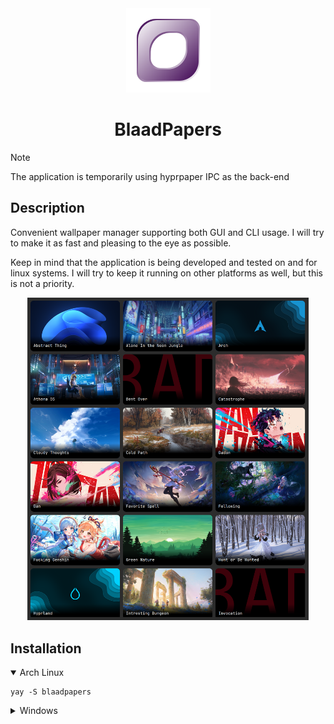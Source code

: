<div align="center">
    <img src="resources/blaadpapers.svg" alt="BlaadPapersLogo" width="135"/>
    <h1>BlaadPapers</h1>
</div>

> [!NOTE]
> The application is temporarily using hyprpaper IPC as the back-end

## Description
Convenient wallpaper manager supporting both GUI and CLI usage.
I will try to make it as fast and pleasing to the eye as possible.

Keep in mind that the application is being developed and tested on and for linux systems.
I will try to keep it running on other platforms as well, but this is not a priority.

<div align="center">
    <img src="resources/preview.png" alt="Application preview" width="450">
</div>

## Installation
<details open>
    <summary>Arch Linux</summary>
    <pre><code class="language-bash">yay -S blaadpapers</code></pre>
</details>
<details>
    <summary>Windows</summary>
    <p>Expected after adding major features and implementing own wallpaper rendering.</p>
</details>
